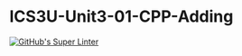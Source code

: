 # ICS3U-Unit3-01-CPP-Adding

[![GitHub's Super Linter](https://github.com/matthew-meech/ICS3U-Unit3-01-CPP-Adding/workflows/GitHub's%20Super%20Linter/badge.svg)](https://github.com/matthew-meech/ICS3U-Unit3-01-CPP-Adding/actions)
